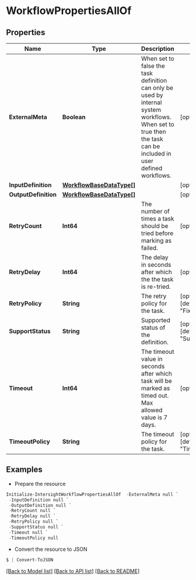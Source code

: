 # WorkflowPropertiesAllOf
## Properties

Name | Type | Description | Notes
------------ | ------------- | ------------- | -------------
**ExternalMeta** | **Boolean** | When set to false the task definition can only be used by internal system workflows. When set to true then the task can be included in user defined workflows. | [optional] 
**InputDefinition** | [**WorkflowBaseDataType[]**](WorkflowBaseDataType.md) |  | [optional] 
**OutputDefinition** | [**WorkflowBaseDataType[]**](WorkflowBaseDataType.md) |  | [optional] 
**RetryCount** | **Int64** | The number of times a task should be tried before marking as failed. | [optional] 
**RetryDelay** | **Int64** | The delay in seconds after which the the task is re-tried. | [optional] 
**RetryPolicy** | **String** | The retry policy for the task. | [optional] [default to "Fixed"]
**SupportStatus** | **String** | Supported status of the definition. | [optional] [default to "Supported"]
**Timeout** | **Int64** | The timeout value in seconds after which task will be marked as timed out. Max allowed value is 7 days. | [optional] 
**TimeoutPolicy** | **String** | The timeout policy for the task. | [optional] [default to "Timeout"]

## Examples

- Prepare the resource
```powershell
Initialize-IntersightWorkflowPropertiesAllOf  -ExternalMeta null `
 -InputDefinition null `
 -OutputDefinition null `
 -RetryCount null `
 -RetryDelay null `
 -RetryPolicy null `
 -SupportStatus null `
 -Timeout null `
 -TimeoutPolicy null
```

- Convert the resource to JSON
```powershell
$ | Convert-ToJSON
```

[[Back to Model list]](../README.md#documentation-for-models) [[Back to API list]](../README.md#documentation-for-api-endpoints) [[Back to README]](../README.md)

